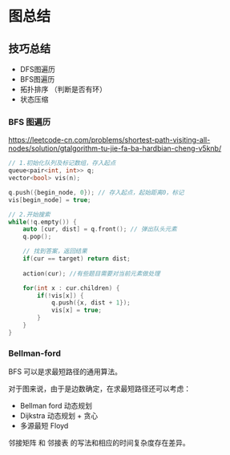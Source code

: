 # 图总结

## 技巧总结

- DFS图遍历
- BFS图遍历
- 拓扑排序 （判断是否有环）
- 状态压缩


### BFS 图遍历
https://leetcode-cn.com/problems/shortest-path-visiting-all-nodes/solution/gtalgorithm-tu-jie-fa-ba-hardbian-cheng-v5knb/

```cpp
// 1.初始化队列及标记数组，存入起点
queue<pair<int, int>> q;
vector<bool> vis(n);

q.push({begin_node, 0}); // 存入起点，起始距离0，标记
vis[begin_node] = true;

// 2.开始搜索
while(!q.empty()) {
    auto [cur, dist] = q.front(); // 弹出队头元素
    q.pop();

    // 找到答案，返回结果
    if(cur == target) return dist;
    
    action(cur); //有些题目需要对当前元素做处理

    for(int x : cur.children) {
        if(!vis[x]) {
            q.push({x, dist + 1});
            vis[x] = true;
        }
    }
}
```

### Bellman-ford

BFS 可以是求最短路径的通用算法。

对于图来说，由于是边数确定，在求最短路径还可以考虑：

- Bellman ford 动态规划
- Dijkstra 动态规划 + 贪心 
- 多源最短 Floyd

邻接矩阵 和 邻接表 的写法和相应的时间复杂度存在差异。